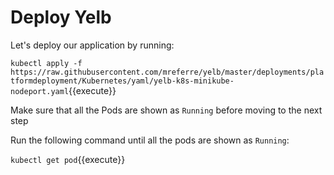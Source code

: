 # Deploy Yelb

Let's deploy our application by running:

`kubectl apply -f https://raw.githubusercontent.com/mreferre/yelb/master/deployments/platformdeployment/Kubernetes/yaml/yelb-k8s-minikube-nodeport.yaml`{{execute}}

Make sure that all the Pods are shown as `Running` before moving to the next step

Run the following command until all the pods are shown as `Running`:

`kubectl get pod`{{execute}}
